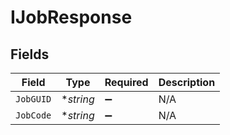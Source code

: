 # IJobResponse


## Fields

| Field              | Type               | Required           | Description        |
| ------------------ | ------------------ | ------------------ | ------------------ |
| `JobGUID`          | **string*          | :heavy_minus_sign: | N/A                |
| `JobCode`          | **string*          | :heavy_minus_sign: | N/A                |
